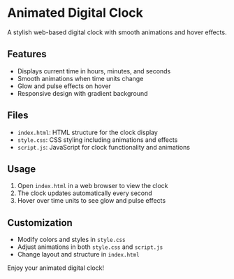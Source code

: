 # Animated Digital Clock

A stylish web-based digital clock with smooth animations and hover effects.

## Features

- Displays current time in hours, minutes, and seconds
- Smooth animations when time units change
- Glow and pulse effects on hover
- Responsive design with gradient background

## Files

- `index.html`: HTML structure for the clock display
- `style.css`: CSS styling including animations and effects
- `script.js`: JavaScript for clock functionality and animations

## Usage

1. Open `index.html` in a web browser to view the clock
2. The clock updates automatically every second
3. Hover over time units to see glow and pulse effects

## Customization

- Modify colors and styles in `style.css`
- Adjust animations in both `style.css` and `script.js`
- Change layout and structure in `index.html`

Enjoy your animated digital clock!
